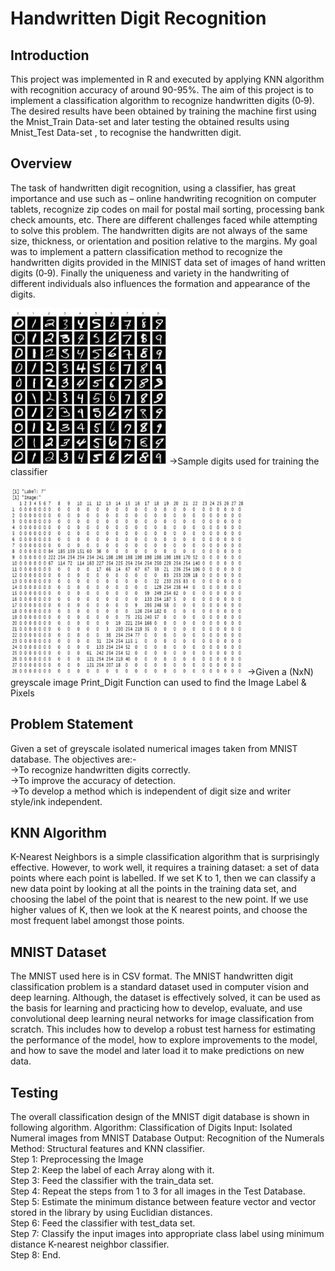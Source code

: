 # Handwritten Digit Recognition
## Introduction
This project was implemented in R and executed by applying KNN algorithm with recognition accuracy of around 90-95%. The aim of this project is to implement a classification algorithm to recognize handwritten digits (0‐9). The desired results have been obtained by training the machine first using the Mnist_Train Data-set and later testing the obtained results using Mnist_Test Data-set , to recognise the handwritten digit.  

## Overview
The task of handwritten digit recognition, using a classifier, has great importance and use such as – online handwriting recognition on computer tablets, recognize zip codes on mail for postal mail sorting, processing bank check amounts, etc. There are different challenges faced while attempting to solve this problem. The handwritten digits are not always of the same size, thickness, or orientation and position relative to the margins. My goal was to implement a pattern classification method to recognize the handwritten digits provided in the MINIST data set of images of hand written digits (0‐9). Finally the uniqueness and variety in the handwriting of different individuals also influences the formation and appearance of the digits.  

<img src="https://github.com/PrakharPipersania/Handwritten-Digit-Recognition/blob/main/Images/Smaple-MNIST-Dataset.png" height="250" width="250">
->Sample digits used for training the classifier  
</br></br><img src="https://github.com/PrakharPipersania/Handwritten-Digit-Recognition/blob/main/Images/Print_Digit_Output.png" height="300" width="375">
->Given a (NxN) greyscale image Print_Digit Function can used to find the Image Label & Pixels

## Problem Statement
Given a set of greyscale isolated numerical images taken from MNIST database. 
The objectives are:- 
</br>->To recognize handwritten digits correctly. 
</br>->To improve the accuracy of detection. 
</br>->To develop a method which is independent of digit size and  writer style/ink independent. 

## KNN Algorithm
K-Nearest Neighbors is a simple classification algorithm that is surprisingly effective. However, to work well, it requires a training dataset: a set of data points where each point is labelled. If we set K to 1, then we can classify a new data point by looking at all the points in the training data set, and choosing the label of the point that is nearest to the new point. If we use higher values of K, then we look at the K nearest points, and choose the most frequent label amongst those points. 

## MNIST Dataset
The MNIST used here is in CSV format. The MNIST handwritten digit classification problem is a standard dataset used in computer vision and deep learning. Although, the dataset is effectively solved, it can be used as the basis for learning and practicing how to develop, evaluate, and use convolutional deep learning neural networks for image classification from scratch. This includes how to develop a robust test harness for estimating the performance of the model, how to explore improvements to the model, and how to save the model and later load it to make predictions on new data.

## Testing
The overall classification design of the MNIST digit database is shown in following algorithm. Algorithm: Classification of Digits Input: Isolated Numeral images from MNIST Database Output: Recognition of the Numerals Method: Structural features and KNN classifier.
</br>Step 1: Preprocessing the Image
</br>Step 2: Keep the label of each Array along with it.
</br>Step 3: Feed the classifier with the train_data set.
</br>Step 4: Repeat the steps from 1 to 3 for all images in the Test Database. 
</br>Step 5: Estimate the minimum distance between feature vector and vector stored in the library by using Euclidian distances.
</br>Step 6: Feed the classifier with test_data set.
</br>Step 7: Classify the input images into appropriate class label using minimum distance K-nearest neighbor classifier.
</br>Step 8: End. 

